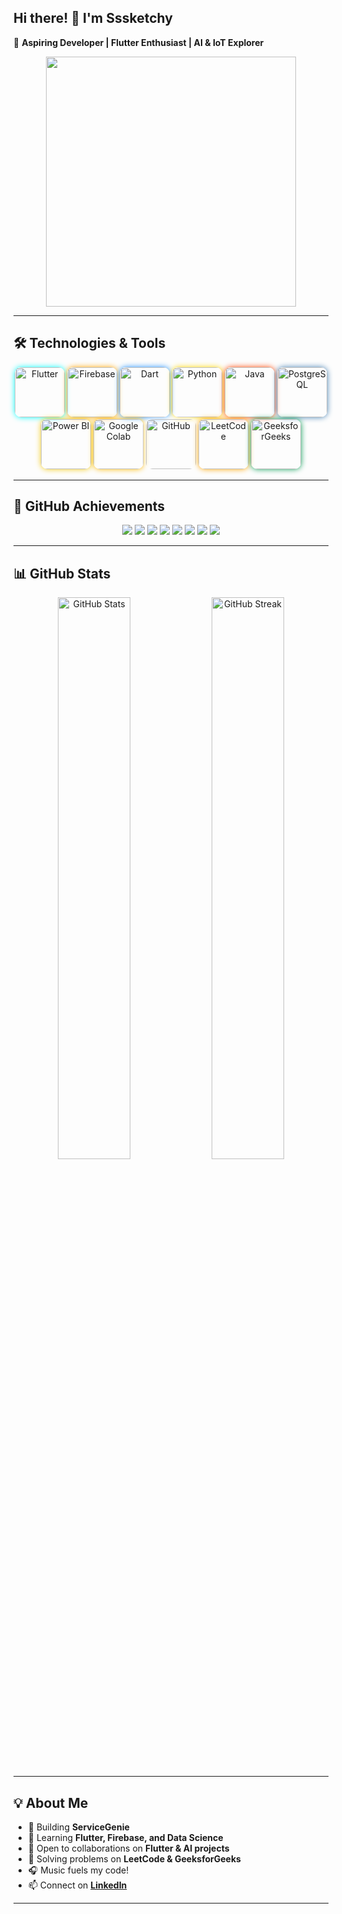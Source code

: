 ## Hi there! 👋 I'm Sssketchy  

🚀 **Aspiring Developer | Flutter Enthusiast | AI & IoT Explorer**  

<div align="center">
  <img src="https://media.giphy.com/media/qgQUggAC3Pfv687qPC/giphy.gif" width="400px"/>
</div>

---

## 🛠️ Technologies & Tools  

<p align="center">
  <img src="https://cdn.jsdelivr.net/gh/devicons/devicon/icons/flutter/flutter-original.svg" alt="Flutter" width="80" height="80" style="border-radius:10px; box-shadow: 0 0 10px #00FFFF;"/>
  <img src="https://cdn.jsdelivr.net/gh/devicons/devicon/icons/firebase/firebase-plain.svg" alt="Firebase" width="80" height="80" style="border-radius:10px; box-shadow: 0 0 10px #FFA500;"/>
  <img src="https://cdn.jsdelivr.net/gh/devicons/devicon/icons/dart/dart-original.svg" alt="Dart" width="80" height="80" style="border-radius:10px; box-shadow: 0 0 10px #1E90FF;"/>
  <img src="https://cdn.jsdelivr.net/gh/devicons/devicon/icons/python/python-original.svg" alt="Python" width="80" height="80" style="border-radius:10px; box-shadow: 0 0 10px #FFD700;"/>
  <img src="https://cdn.jsdelivr.net/gh/devicons/devicon/icons/java/java-original.svg" alt="Java" width="80" height="80" style="border-radius:10px; box-shadow: 0 0 10px #FF4500;"/>
  <img src="https://cdn.jsdelivr.net/gh/devicons/devicon/icons/postgresql/postgresql-original.svg" alt="PostgreSQL" width="80" height="80" style="border-radius:10px; box-shadow: 0 0 10px #4682B4;"/>
  <img src="https://upload.wikimedia.org/wikipedia/commons/c/cf/New_Power_BI_Logo.svg" alt="Power BI" width="80" height="80" style="border-radius:10px; box-shadow: 0 0 10px #F2C811;"/>
  <img src="https://upload.wikimedia.org/wikipedia/commons/d/d0/Google_Colaboratory_SVG_Logo.svg" alt="Google Colab" width="80" height="80" style="border-radius:10px; box-shadow: 0 0 10px #FFB900;"/>
  <img src="https://cdn.jsdelivr.net/gh/devicons/devicon/icons/github/github-original.svg" alt="GitHub" width="80" height="80" style="border-radius:10px; box-shadow: 0 0 10px #ffffff;"/>
  <img src="https://upload.wikimedia.org/wikipedia/commons/1/19/LeetCode_logo_black.png" alt="LeetCode" width="80" height="80" style="border-radius:10px; box-shadow: 0 0 10px #FFA500;"/>
  <img src="https://upload.wikimedia.org/wikipedia/commons/4/43/GeeksforGeeks.svg" alt="GeeksforGeeks" width="80" height="80" style="border-radius:10px; box-shadow: 0 0 10px #0F9D58;"/>
</p>  

---

## 🏅 GitHub Achievements  

<p align="center">
  <img src="https://img.shields.io/badge/Public%20Sponsor-%F0%9F%8F%86-orange"/>
  <img src="https://img.shields.io/badge/Starstruck-%E2%AD%90-yellow"/>
  <img src="https://img.shields.io/badge/Forker-%F0%9F%93%8C-blue"/>
  <img src="https://img.shields.io/badge/Pull%20Shark-%F0%9F%93%A2-purple"/>
  <img src="https://img.shields.io/badge/Galaxy%20Brain-%F0%9F%92%AC-green"/>
  <img src="https://img.shields.io/badge/Bug%20Hunter-%F0%9F%90%9B-red"/>
  <img src="https://img.shields.io/badge/Arctic%20Vault-%E2%9D%84-lightblue"/>
  <img src="https://img.shields.io/badge/Community%20Member-%F0%9F%8C%8D-blueviolet"/>
</p>  

---

## 📊 GitHub Stats  

<p align="center">
  <img src="https://github-readme-stats.vercel.app/api?username=Sssketchy&show_icons=true&theme=radical" alt="GitHub Stats" width="48%"/>
  <img src="https://github-readme-streak-stats.herokuapp.com/?user=Sssketchy&theme=radical" alt="GitHub Streak" width="48%"/>
</p>  

---

## 💡 About Me  
- 🚀 Building **ServiceGenie**  
- 🌱 Learning **Flutter, Firebase, and Data Science**  
- 🤝 Open to collaborations on **Flutter & AI projects**  
- 🎯 Solving problems on **LeetCode & GeeksforGeeks**  
- 🎧 Music fuels my code!  
- 📫 Connect on **[LinkedIn](https://www.linkedin.com/in/yashwanth-vignesh-k-264033344/)**  

---
